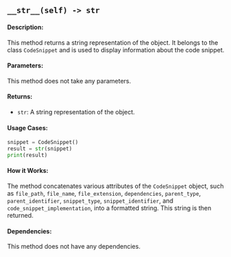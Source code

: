 ## `__str__(self) -> str`

#### Description:
This method returns a string representation of the object. It belongs to the class `CodeSnippet` and is used to display information about the code snippet.

#### Parameters:
This method does not take any parameters.

#### Returns:
- `str`: A string representation of the object.

#### Usage Cases:

```python
snippet = CodeSnippet()
result = str(snippet)
print(result)
```

#### How it Works:
The method concatenates various attributes of the `CodeSnippet` object, such as `file_path`, `file_name`, `file_extension`, `dependencies`, `parent_type`, `parent_identifier`, `snippet_type`, `snippet_identifier`, and `code_snippet_implementation`, into a formatted string. This string is then returned.

#### Dependencies:
This method does not have any dependencies.